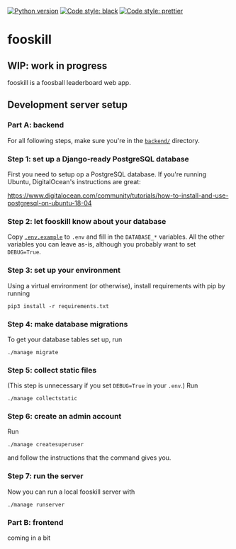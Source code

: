 [![Python version](https://img.shields.io/badge/python-3.6%20|%203.7-blue.svg)](https://github.com/mwiens91/fooskill)
[![Code style: black](https://img.shields.io/badge/code%20style-black-000000.svg)](https://github.com/ambv/black)
[![Code style: prettier](https://img.shields.io/badge/code_style-prettier-ff69b4.svg)](https://github.com/prettier/prettier)

# fooskill

## WIP: work in progress

fooskill is a foosball leaderboard web app.

## Development server setup

### Part A: backend

For all following steps, make sure you're in the [`backend/`](backend/)
directory.

### Step 1: set up a Django-ready PostgreSQL database

First you need to setup op a PostgreSQL database. If you're running
Ubuntu, DigitalOcean's instructions are great:

https://www.digitalocean.com/community/tutorials/how-to-install-and-use-postgresql-on-ubuntu-18-04

### Step 2: let fooskill know about your database

Copy [`.env.example`](backend/.env.example) to `.env` and fill in the
`DATABASE_*` variables. All the other variables you can leave as-is,
although you probably want to set `DEBUG=True`.

### Step 3: set up your environment

Using a virtual environment (or otherwise), install requirements with
pip by running

```
pip3 install -r requirements.txt
```

### Step 4: make database migrations

To get your database tables set up, run

```
./manage migrate
```

### Step 5: collect static files

(This step is unnecessary if you set `DEBUG=True` in your `.env`.) Run

```
./manage collectstatic
```

### Step 6: create an admin account

Run

```
./manage createsuperuser
```

and follow the instructions that the command gives you.

### Step 7: run the server

Now you can run a local fooskill server with

```
./manage runserver
```

### Part B: frontend

coming in a bit
